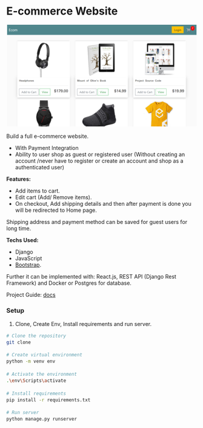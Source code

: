 # E-commerce Website

<p align="center">
    <img src="docs/images/1-the-product.png" width='500'/>
</p>

Build a full e-commerce website.

- With Payment Integration
- Ability to user shop as guest or registered user (Without creating an account /never have to register or create an account and shop as a authenticated user)

**Features:**

- Add items to cart.
- Edit cart (Add/ Remove items).
- On checkout, Add shipping details and then after payment is done you will be redirected to Home page.

Shipping address and payment method can be saved for guest users for long time.

**Techs Used:**

- Django
- JavaScript
- [Bootstrap](https://getbootstrap.com/docs/5.3/getting-started/introduction/).

Further it can be implemented with: React.js, REST API (Django Rest Framework) and Docker or Postgres for database.

Project Guide: [docs](docs/)

### Setup

1. Clone, Create Env, Install requirements and run server.

```bash
# Clone the repository
git clone

# Create virtual environment
python -m venv env

# Activate the environment
.\env\Scripts\activate

# Install requirements
pip install -r requirements.txt

# Run server
python manage.py runserver
```
